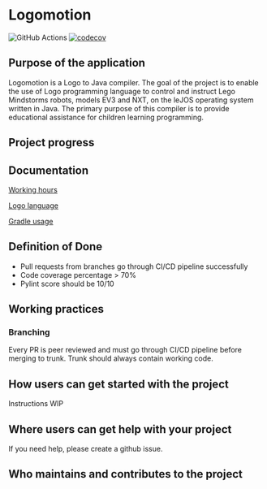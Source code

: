 # Logomotion

![GitHub Actions](https://github.com/logo-to-lego/logomotion/actions/workflows/main.yml/badge.svg)
[![codecov](https://codecov.io/gh/logo-to-lego/logomotion/branch/main/graph/badge.svg?token=UTNJ6PS64G)](https://codecov.io/gh/logo-to-lego/logomotion)

## Purpose of the application
Logomotion is a Logo to Java compiler. The goal of the project is to enable the use of Logo programming language to control and instruct Lego Mindstorms robots, models EV3 and NXT, on the leJOS operating system written in Java. The primary purpose of this compiler is to provide educational assistance for children learning programming.

## Project progress

## Documentation

[Working hours](https://docs.google.com/spreadsheets/d/12jyUsrNQjnxRyR_zxs0hcPKDV8_77uyjEEaTHGnhgDI)

[Logo language](https://github.com/logo-to-lego/logomotion/blob/main/documentation/logo.md)

[Gradle usage](https://github.com/logo-to-lego/logomotion/blob/main/documentation/template_usage.md)

## Definition of Done

* Pull requests from branches go through CI/CD pipeline successfully
* Code coverage percentage > 70%
* Pylint score should be 10/10


## Working practices

### Branching

Every PR is peer reviewed and must go through CI/CD pipeline before merging to trunk. Trunk should always contain working code.

## How users can get started with the project

Instructions WIP

## Where users can get help with your project
If you need help, please create a github issue.

## Who maintains and contributes to the project


